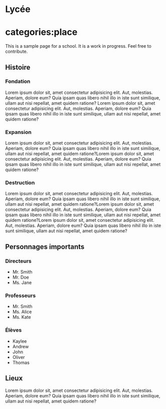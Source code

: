 # Lycée

# categories:place

This is a sample page for a school. It is a work in progress. Feel free to contribute.

## Histoire

### Fondation

Lorem ipsum dolor sit, amet consectetur adipisicing elit. Aut, molestias. Aperiam, dolore eum? Quia ipsam quas libero nihil illo in iste sunt similique, ullam aut nisi repellat, amet quidem ratione? Lorem ipsum dolor sit, amet consectetur adipisicing elit. Aut, molestias. Aperiam, dolore eum? Quia ipsam quas libero nihil illo in iste sunt similique, ullam aut nisi repellat, amet quidem ratione?

### Expansion

Lorem ipsum dolor sit, amet consectetur adipisicing elit. Aut, molestias. Aperiam, dolore eum? Quia ipsam quas libero nihil illo in iste sunt similique, ullam aut nisi repellat, amet quidem ratione?Lorem ipsum dolor sit, amet consectetur adipisicing elit. Aut, molestias. Aperiam, dolore eum? Quia ipsam quas libero nihil illo in iste sunt similique, ullam aut nisi repellat, amet quidem ratione?

### Destruction

Lorem ipsum dolor sit, amet consectetur adipisicing elit. Aut, molestias. Aperiam, dolore eum? Quia ipsam quas libero nihil illo in iste sunt similique, ullam aut nisi repellat, amet quidem ratione?Lorem ipsum dolor sit, amet consectetur adipisicing elit. Aut, molestias. Aperiam, dolore eum? Quia ipsam quas libero nihil illo in iste sunt similique, ullam aut nisi repellat, amet quidem ratione?Lorem ipsum dolor sit, amet consectetur adipisicing elit. Aut, molestias. Aperiam, dolore eum? Quia ipsam quas libero nihil illo in iste sunt similique, ullam aut nisi repellat, amet quidem ratione?

## Personnages importants

### Directeurs

* Mr. Smith
* Mr. Doe
* Ms. Jane

### Professeurs

* Mr. Smith
* Ms. Alice
* Ms. Kate

### Élèves

* Kaylee
* Andrew
* John
* Oliver
* Thomas

## Lieux

Lorem ipsum dolor sit, amet consectetur adipisicing elit. Aut, molestias. Aperiam, dolore eum? Quia ipsam quas libero nihil illo in iste sunt similique, ullam aut nisi repellat, amet quidem ratione?